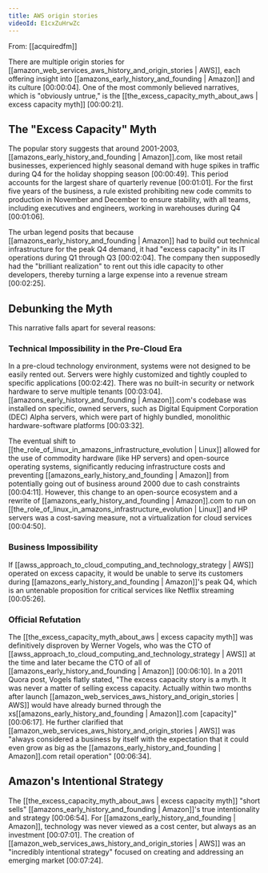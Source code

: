 ```yaml
---
title: AWS origin stories
videoId: E1cxZuHrwZc
---
```


From: [[acquiredfm]] <br/> 

There are multiple origin stories for [[amazon_web_services_aws_history_and_origin_stories | AWS]], each offering insight into [[amazons_early_history_and_founding | Amazon]] and its culture <a class="yt-timestamp" data-t="00:00:04">[00:00:04]</a>. One of the most commonly believed narratives, which is "obviously untrue," is the [[the_excess_capacity_myth_about_aws | excess capacity myth]] <a class="yt-timestamp" data-t="00:00:21">[00:00:21]</a>.

## The "Excess Capacity" Myth

The popular story suggests that around 2001-2003, [[amazons_early_history_and_founding | Amazon]].com, like most retail businesses, experienced highly seasonal demand with huge spikes in traffic during Q4 for the holiday shopping season <a class="yt-timestamp" data-t="00:00:49">[00:00:49]</a>. This period accounts for the largest share of quarterly revenue <a class="yt-timestamp" data-t="00:01:01">[00:01:01]</a>. For the first five years of the business, a rule existed prohibiting new code commits to production in November and December to ensure stability, with all teams, including executives and engineers, working in warehouses during Q4 <a class="yt-timestamp" data-t="00:01:06">[00:01:06]</a>.

The urban legend posits that because [[amazons_early_history_and_founding | Amazon]] had to build out technical infrastructure for the peak Q4 demand, it had "excess capacity" in its IT operations during Q1 through Q3 <a class="yt-timestamp" data-t="00:02:04">[00:02:04]</a>. The company then supposedly had the "brilliant realization" to rent out this idle capacity to other developers, thereby turning a large expense into a revenue stream <a class="yt-timestamp" data-t="00:02:25">[00:02:25]</a>.

## Debunking the Myth

This narrative falls apart for several reasons:

### Technical Impossibility in the Pre-Cloud Era
In a pre-cloud technology environment, systems were not designed to be easily rented out. Servers were highly customized and tightly coupled to specific applications <a class="yt-timestamp" data-t="00:02:42">[00:02:42]</a>. There was no built-in security or network hardware to serve multiple tenants <a class="yt-timestamp" data-t="00:03:04">[00:03:04]</a>. [[amazons_early_history_and_founding | Amazon]].com's codebase was installed on specific, owned servers, such as Digital Equipment Corporation (DEC) Alpha servers, which were part of highly bundled, monolithic hardware-software platforms <a class="yt-timestamp" data-t="00:03:32">[00:03:32]</a>.

The eventual shift to [[the_role_of_linux_in_amazons_infrastructure_evolution | Linux]] allowed for the use of commodity hardware (like HP servers) and open-source operating systems, significantly reducing infrastructure costs and preventing [[amazons_early_history_and_founding | Amazon]] from potentially going out of business around 2000 due to cash constraints <a class="yt-timestamp" data-t="00:04:11">[00:04:11]</a>. However, this change to an open-source ecosystem and a rewrite of [[amazons_early_history_and_founding | Amazon]].com to run on [[the_role_of_linux_in_amazons_infrastructure_evolution | Linux]] and HP servers was a cost-saving measure, not a virtualization for cloud services <a class="yt-timestamp" data-t="00:04:50">[00:04:50]</a>.

### Business Impossibility
If [[awss_approach_to_cloud_computing_and_technology_strategy | AWS]] operated on excess capacity, it would be unable to serve its customers during [[amazons_early_history_and_founding | Amazon]]'s peak Q4, which is an untenable proposition for critical services like Netflix streaming <a class="yt-timestamp" data-t="00:05:26">[00:05:26]</a>.

### Official Refutation
The [[the_excess_capacity_myth_about_aws | excess capacity myth]] was definitively disproven by Werner Vogels, who was the CTO of [[awss_approach_to_cloud_computing_and_technology_strategy | AWS]] at the time and later became the CTO of all of [[amazons_early_history_and_founding | Amazon]] <a class="yt-timestamp" data-t="00:06:10">[00:06:10]</a>. In a 2011 Quora post, Vogels flatly stated, "The excess capacity story is a myth. It was never a matter of selling excess capacity. Actually within two months after launch [[amazon_web_services_aws_history_and_origin_stories | AWS]] would have already burned through the xs[[amazons_early_history_and_founding | Amazon]].com [capacity]" <a class="yt-timestamp" data-t="00:06:17">[00:06:17]</a>. He further clarified that [[amazon_web_services_aws_history_and_origin_stories | AWS]] was "always considered a business by itself with the expectation that it could even grow as big as the [[amazons_early_history_and_founding | Amazon]].com retail operation" <a class="yt-timestamp" data-t="00:06:34">[00:06:34]</a>.

## Amazon's Intentional Strategy

The [[the_excess_capacity_myth_about_aws | excess capacity myth]] "short sells" [[amazons_early_history_and_founding | Amazon]]'s true intentionality and strategy <a class="yt-timestamp" data-t="00:06:54">[00:06:54]</a>. For [[amazons_early_history_and_founding | Amazon]], technology was never viewed as a cost center, but always as an investment <a class="yt-timestamp" data-t="00:07:01">[00:07:01]</a>. The creation of [[amazon_web_services_aws_history_and_origin_stories | AWS]] was an "incredibly intentional strategy" focused on creating and addressing an emerging market <a class="yt-timestamp" data-t="00:07:24">[00:07:24]</a>.